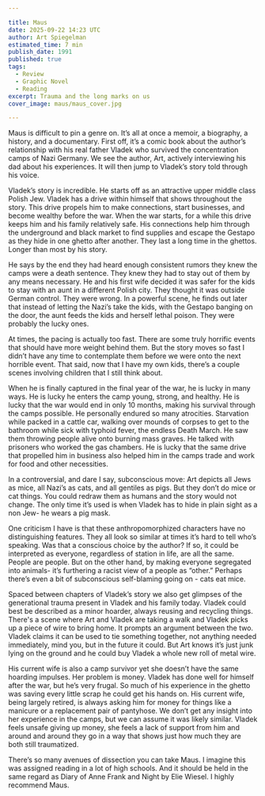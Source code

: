 ```yaml
---

title: Maus
date: 2025-09-22 14:23 UTC
author: Art Spiegelman
estimated_time: 7 min
publish_date: 1991
published: true
tags: 
  - Review
  - Graphic Novel
  - Reading
excerpt: Trauma and the long marks on us
cover_image: maus/maus_cover.jpg

---
```


Maus is difficult to pin a genre on. It’s all at once a memoir, a biography, a history, and a documentary. First off, it’s a comic book about the author’s relationship with his real father Vladek who survived the concentration camps of Nazi Germany. We see the author, Art, actively interviewing his dad about his experiences. It will then jump to Vladek’s story told through his voice.

Vladek’s story is incredible. He starts off as an attractive upper middle class Polish Jew. Vladek has a drive within himself that shows throughout the story. This drive propels him to make connections, start businesses, and become wealthy before the war. When the war starts, for a while this drive keeps him and his family relatively safe. His connections help him through the underground and black market to find supplies and escape the Gestapo as they hide in one ghetto after another. They last a long time in the ghettos. Longer than most by his story. 

He says by the end they had heard enough consistent rumors they knew the camps were a death sentence. They knew they had to stay out of them by any means necessary. He and his first wife decided it was safer for the kids to stay with an aunt in a different Polish city. They thought it was outside German control. They were wrong. In a powerful scene, he finds out later that instead of letting the Nazi’s take the kids, with the Gestapo banging on the door, the aunt feeds the kids and herself lethal poison. They were probably the lucky ones.

At times, the pacing is actually too fast. There are some truly horrific events that should have more weight behind them. But the story moves so fast I didn’t have any time to contemplate them before we were onto the next horrible event. That said, now that I have my own kids, there’s a couple scenes involving children that I still think about.

When he is finally captured in the final year of the war, he is lucky in many ways. He is lucky he enters the camp young, strong, and healthy. He is lucky that the war would end in only 10 months, making his survival through the camps possible. He personally endured so many atrocities. Starvation while packed in a cattle car, walking over mounds of corpses to get to the bathroom while sick with typhoid fever, the endless Death March. He saw them throwing people alive onto burning mass graves. He talked with prisoners who worked the gas chambers. He is lucky that the same drive that propelled him in business also helped him in the camps trade and work for food and other necessities.

In a controversial, and dare I say, subconscious move: Art depicts all Jews as mice, all Nazi’s as cats, and all gentiles as pigs. But they don’t do mice or cat things. You could redraw them as humans and the story would not change. The only time it’s used is when Vladek has to hide in plain sight as a non Jew- he wears a pig mask.

One criticism I have is that these anthropomorphized characters have no distinguishing features. They all look so similar at times it’s hard to tell who’s speaking. Was that a conscious choice by the author? If so, it could be interpreted as everyone, regardless of station in life, are all the same. People are people. But on the other hand, by making everyone segregated into animals- it’s furthering a racist view of a people as “other.” Perhaps there’s even a bit of subconscious self-blaming going on - cats eat mice.


Spaced between chapters of Vladek’s story we also get glimpses of the generational trauma present in Vladek and his family today. Vladek could best be described as a minor hoarder, always reusing and recycling things. There's a scene where Art and Vladek are taking a walk and Vladek picks up a piece of wire to bring home. It prompts an argument between the two. Vladek claims it can be used to tie something together, not anything needed immediately, mind you, but in the future it could. But Art knows it’s just junk lying on the ground and he could buy Vladek a whole new roll of metal wire.

His current wife is also a camp survivor yet she doesn’t have the same hoarding impulses. Her problem is money. Vladek has done well for himself after the war, but he’s very frugal. So much of his experience in the ghetto was saving every little scrap he could get his hands on. His current wife, being largely retired, is always asking him for money for things like a manicure or a replacement pair of pantyhose. We don’t get any insight into her experience in the camps, but we can assume it was likely similar. Vladek feels unsafe giving up money, she feels a lack of support from him and around and around they go in a way that shows just how much they are both still traumatized.

There’s so many avenues of dissection you can take Maus. I imagine this was assigned reading in a lot of high schools. And it should be held in the same regard as Diary of Anne Frank and Night by Elie Wiesel. I highly recommend Maus.
